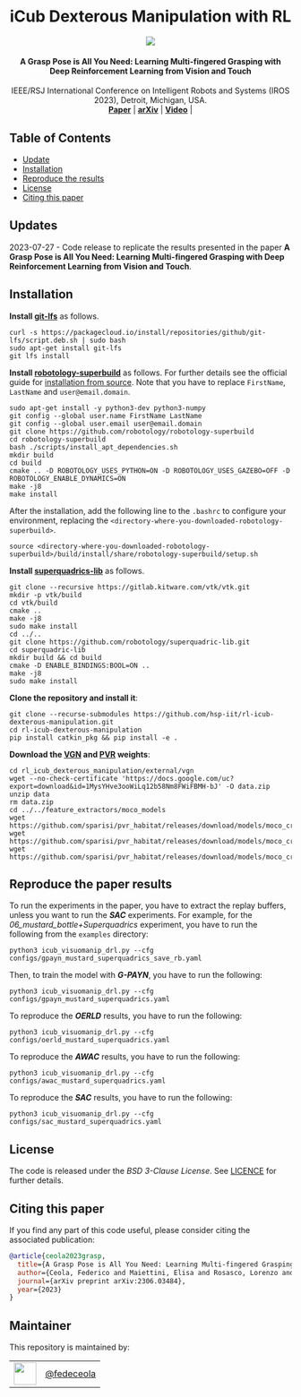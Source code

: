 <!-- SPDX-FileCopyrightText: 2023 Humanoid Sensing and Perception, Istituto Italiano di Tecnologia -->
<!-- SPDX-License-Identifier: BSD-3-Clause -->

<h1 align="center">
    iCub Dexterous Manipulation with RL
</h1>

<p align="center">
 <img src="https://github.com/hsp-iit/rl-icub-dexterous-manipulation/assets/32268209/031da1ad-ee70-4688-ac7e-8634737ae441"/>
</p>

<h4 align="center">
  A Grasp Pose is All You Need: Learning Multi-fingered Grasping with Deep Reinforcement Learning from Vision and Touch
</h4>

<div align="center">
 IEEE/RSJ International Conference on Intelligent Robots and Systems (IROS 2023), Detroit, Michigan, USA.</div>

<div align="center">
  <a href=""><b>Paper</b></a> |
  <a href="https://arxiv.org/abs/2306.03484"><b>arXiv</b></a> |
  <a href="https://youtu.be/qc6gksKH3Mo"><b>Video</b></a> |
</div>

## Table of Contents

- [Update](#updates)
- [Installation](#installation)
- [Reproduce the results](#reproduce-the-paper-results)
- [License](#license)
- [Citing this paper](#citing-this-paper)

## Updates

2023-07-27 - Code release to replicate the results presented in the paper  **A Grasp Pose is All You Need: Learning Multi-fingered Grasping with Deep Reinforcement Learning from Vision and Touch**.

## Installation

**Install [git-lfs](https://git-lfs.com/)** as follows.
```console
curl -s https://packagecloud.io/install/repositories/github/git-lfs/script.deb.sh | sudo bash
sudo apt-get install git-lfs
git lfs install
```

**Install [robotology-superbuild](https://github.com/robotology/robotology-superbuild)** as follows. For further details see the official guide for [installation from source](https://github.com/robotology/robotology-superbuild#source-installation). Note that you have to replace `FirstName`, `LastName` and `user@email.domain`.
```console
sudo apt-get install -y python3-dev python3-numpy
git config --global user.name FirstName LastName
git config --global user.email user@email.domain
git clone https://github.com/robotology/robotology-superbuild
cd robotology-superbuild
bash ./scripts/install_apt_dependencies.sh
mkdir build
cd build
cmake .. -D ROBOTOLOGY_USES_PYTHON=ON -D ROBOTOLOGY_USES_GAZEBO=OFF -D ROBOTOLOGY_ENABLE_DYNAMICS=ON
make -j8
make install
```
After the installation, add the following line to the `.bashrc` to configure your environment, replacing the `<directory-where-you-downloaded-robotology-superbuild>`.
```console
source <directory-where-you-downloaded-robotology-superbuild>/build/install/share/robotology-superbuild/setup.sh
```
**Install [superquadrics-lib](https://github.com/robotology/superquadric-lib)** as follows. 
```console
git clone --recursive https://gitlab.kitware.com/vtk/vtk.git
mkdir -p vtk/build
cd vtk/build
cmake ..
make -j8
sudo make install
cd ../..
git clone https://github.com/robotology/superquadric-lib.git
cd superquadric-lib
mkdir build && cd build
cmake -D ENABLE_BINDINGS:BOOL=ON ..
make -j8
sudo make install
```

**Clone the repository and install it**:
```console
git clone --recurse-submodules https://github.com/hsp-iit/rl-icub-dexterous-manipulation.git
cd rl-icub-dexterous-manipulation
pip install catkin_pkg && pip install -e .
```

**Download the [VGN](https://github.com/ethz-asl/vgn) and [PVR](https://github.com/sparisi/pvr_habitat) weights**:
```console
cd rl_icub_dexterous_manipulation/external/vgn
wget --no-check-certificate 'https://docs.google.com/uc?export=download&id=1MysYHve3ooWiLq12b58Nm8FWiFBMH-bJ' -O data.zip
unzip data
rm data.zip
cd ../../feature_extractors/moco_models
wget https://github.com/sparisi/pvr_habitat/releases/download/models/moco_croponly_l3.pth
wget https://github.com/sparisi/pvr_habitat/releases/download/models/moco_croponly_l4.pth
wget https://github.com/sparisi/pvr_habitat/releases/download/models/moco_croponly.pth
```

## Reproduce the paper results

To run the experiments in the paper, you have to extract the replay buffers, unless you want to run the ***SAC*** experiments. For example, for the *06_mustard_bottle+Superquadrics* experiment, you have to run the following from the `examples` directory:

```console
python3 icub_visuomanip_drl.py --cfg configs/gpayn_mustard_superquadrics_save_rb.yaml
```

Then, to train the model with ***G-PAYN***, you have to run the following:
```console
python3 icub_visuomanip_drl.py --cfg configs/gpayn_mustard_superquadrics.yaml
```

To reproduce the ***OERLD*** results, you have to run the following:
```console
python3 icub_visuomanip_drl.py --cfg configs/oerld_mustard_superquadrics.yaml
```

To reproduce the ***AWAC*** results, you have to run the following:
```console
python3 icub_visuomanip_drl.py --cfg configs/awac_mustard_superquadrics.yaml
```

To reproduce the ***SAC*** results, you have to run the following:
```console
python3 icub_visuomanip_drl.py --cfg configs/sac_mustard_superquadrics.yaml
```

## License

The code is released under the *BSD 3-Clause License*. See [LICENCE](https://github.com/hsp-iit/rl-icub-dexterous-manipulation/blob/main/LICENSE) for further details.

## Citing this paper

If you find any part of this code useful, please consider citing the associated publication:

```bibtex
@article{ceola2023grasp,
  title={A Grasp Pose is All You Need: Learning Multi-fingered Grasping with Deep Reinforcement Learning from Vision and Touch},
  author={Ceola, Federico and Maiettini, Elisa and Rosasco, Lorenzo and Natale, Lorenzo},
  journal={arXiv preprint arXiv:2306.03484},
  year={2023}
}
```

## Maintainer

This repository is maintained by:

| | |
|:---:|:---:|
| [<img src="https://github.com/hsp-iit/rl-icub-dexterous-manipulation/assets/32268209/1cc77fb9-f7f1-4b9b-9064-25584d69e57c" width="40">](https://github.com/hsp-iit) | [@fedeceola](https://github.com/fedeceola) |
